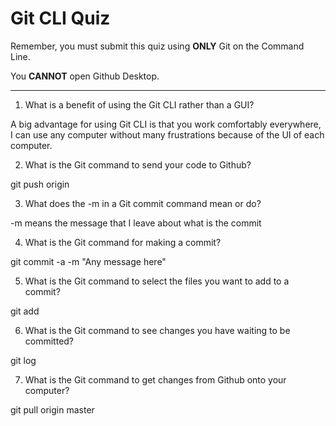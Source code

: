 # Git CLI Quiz

Remember, you must submit this quiz using **ONLY** Git on the Command Line.

You **CANNOT** open Github Desktop.

---

1. What is a benefit of using the Git CLI rather than a GUI?

A big advantage for using Git CLI is that you work comfortably everywhere, I can use any computer without many frustrations because of the UI of each computer.

2. What is the Git command to send your code to Github?

git push origin

3. What does the -m in a Git commit command mean or do?

-m means the message that I leave about what is the commit

4. What is the Git command for making a commit?

git commit -a -m "Any message here"

5. What is the Git command to select the files you want to add to a commit?

git add <file>

6. What is the Git command to see changes you have waiting to be committed?

git log

7. What is the Git command to get changes from Github onto your computer?

git pull origin master
